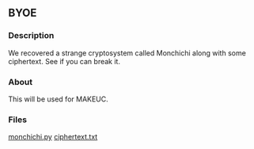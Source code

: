 ## BYOE
### Description
We recovered a strange cryptosystem called Monchichi along with some ciphertext. See if you can break it.
### About
This will be used for MAKEUC.
### Files
[monchichi.py](monchichi.py)
[ciphertext.txt](ciphertext.txt)